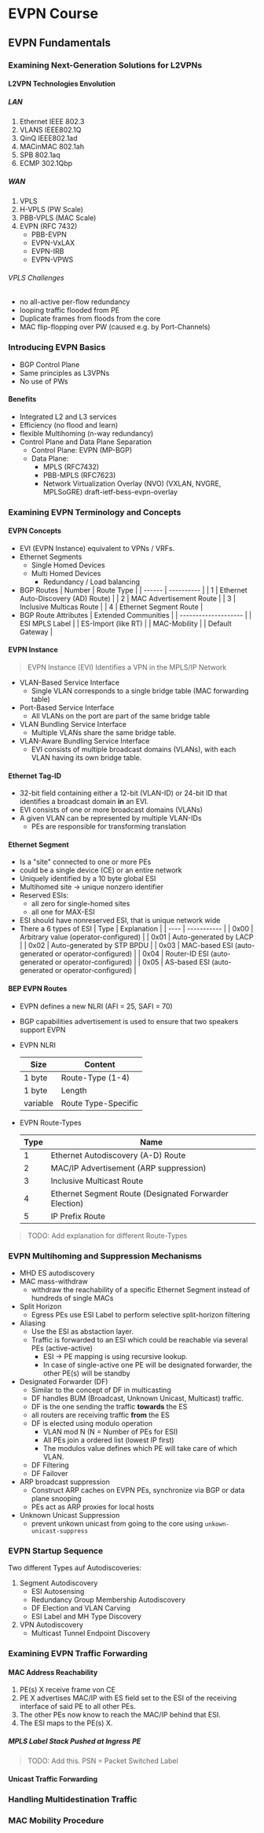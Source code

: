 # EVPN Course

## EVPN Fundamentals

### Examining Next-Generation Solutions for L2VPNs

#### L2VPN Technologies Envolution

##### LAN

1. Ethernet IEEE 802.3
2. VLANS IEEE802.1Q
3. QinQ IEEE802.1ad
4. MACinMAC 802.1ah
5. SPB 802.1aq
6. ECMP 302.1Qbp

##### WAN

1. VPLS
2. H-VPLS (PW Scale)
3. PBB-VPLS (MAC Scale)
4. EVPN (RFC 7432)
   - PBB-EVPN
   - EVPN-VxLAX
   - EVPN-IRB
   - EVPN-VPWS

###### VPLS Challenges

- no all-active per-flow redundancy
- looping traffic flooded from PE
- Duplicate frames from floods from the core
- MAC flip-flopping over PW (caused e.g. by Port-Channels)

### Introducing EVPN Basics

- BGP Control Plane
- Same principles as L3VPNs 
- No use of PWs

#### Benefits

- Integrated L2 and L3 services
- Efficiency (no flood and learn)
- flexible Multihoming (n-way redundancy)
- Control Plane and Data Plane Separation
  - Control Plane: EVPN (MP-BGP)
  - Data Plane:
    - MPLS (RFC7432)
    - PBB-MPLS (RFC7623)
    - Network Virtualization Overlay (NVO)
      (VXLAN, NVGRE, MPLSoGRE)
      draft-ietf-bess-evpn-overlay

### Examining EVPN Terminology and Concepts

#### EVPN Concepts

- EVI (EVPN Instance) equivalent to VPNs / VRFs.
- Ethernet Segments 
  - Single Homed Devices
  - Multi Homed Devices
    - Redundancy / Load balancing
- BGP Routes
  | Number | Route Type |
  | ------ | ---------- |
  |      1 | Ethernet Auto-Discovery (AD) Route) |
  |      2 | MAC Advertisement Route |
  |      3 | Inclusive Multicas Route |
  |      4 | Ethernet Segment Route |
- BGP Route Attributes
  | Extended Communities |
  | -------------------- |
  | ESI MPLS Label       |
  | ES-Import (like RT)  |
  | MAC-Mobility         |
  | Default Gateway      |

#### EVPN Instance

> EVPN Instance (EVI) Identifies a VPN in the MPLS/IP Network

- VLAN-Based Service Interface
  - Single VLAN corresponds to a single bridge table (MAC forwarding table)
- Port-Based Service Interface
  - All VLANs on the port are part of the same bridge table
- VLAN Bundling Service Interface
  - Multiple VLANs share the same bridge table.
- VLAN-Aware Bundling Service Interface
  - EVI consists of multiple broadcast domains (VLANs), with each VLAN having its own bridge table.

#### Ethernet Tag-ID

- 32-bit field containing either a 12-bit (VLAN-ID) or 24-bit ID that identifies a broadcast domain **in** an EVI.
- EVI consists of one or more broadcast domains (VLANs)
- A given VLAN can be represented by multiple VLAN-IDs
  - PEs are responsible for transforming translation

#### Ethernet Segment

- Is a "site" connected to one or more PEs
- could be a single device (CE) or an entire network
- Uniquely identified by a 10 byte global ESI
- Multihomed site -> unique nonzero identifier
- Reserved ESIs:
  - all zero for single-homed sites
  - all one for MAX-ESI
- ESI should have nonreserved ESI, that is unique network wide
- There a 6 types of ESI
  | Type | Explanation |
  | ---- | ----------- |
  | 0x00 | Arbitrary value (operator-configured) |
  | 0x01 | Auto-generated by LACP |
  | 0x02 | Auto-generated by STP BPDU |
  | 0x03 | MAC-based ESI (auto-generated or operator-configured) |
  | 0x04 | Router-ID ESI (auto-generated or operator-configured) |
  | 0x05 | AS-based ESI (auto-generated or operator-configured) |
  
#### BEP EVPN Routes

- EVPN defines a new NLRI (AFI = 25, SAFI = 70)
- BGP capabilities advertisement is used to ensure that two speakers support EVPN
- EVPN NLRI
  
  | Size | Content |
  | ---- | ------- |
  | 1 byte | Route-Type (1-4) |
  | 1 byte | Length |
  | variable | Route Type-Specific |
  
- EVPN Route-Types
  
  | Type | Name |
  | ---- | ---- |
  |    1 | Ethernet Autodiscovery (A-D) Route |
  |    2 | MAC/IP Advertisement (ARP suppression) |
  |    3 | Inclusive Multicast Route |
  |    4 | Ethernet Segment Route (Designated Forwarder Election) |
  |    5 | IP Prefix Route |

> TODO: Add explanation for different Route-Types

### EVPN Multihoming and Suppression Mechanisms

- MHD ES autodiscovery
- MAC mass-withdraw
  - withdraw the reachability of a specific Ethernet Segment instead of hundreds of single MACs
- Split Horizon
  - Egress PEs use ESI Label to perform selective split-horizon filtering
- Aliasing
  - Use the ESI as abstaction layer.
  - Traffic is forwarded to an ESI which could be reachable via several PEs (active-active)
    - ESI -> PE mapping is using recursive lookup.
    - In case of single-active one PE will be designated forwarder, the other PE(s) will be standby
- Designated Forwarder (DF)
  - Similar to the concept of DF in multicasting
  - DF handles BUM (Broadcast, Unknown Unicast, Multicast) traffic.
  - DF is the one sending the traffic **towards** the ES
  - all routers are receiving traffic **from** the ES
  - DF is elected using modulo operation
    - VLAN mod N (N = Number of PEs for ESI)
    - All PEs join a ordered list (lowest IP first)
    - The modulos value defines which PE will take care of which VLAN. 
  - DF Filtering
  - DF Failover
- ARP broadcast suppression
  - Construct ARP caches on EVPN PEs, synchronize via BGP or data plane snooping
  - PEs act as ARP proxies for local hosts
- Unknown Unicast Suppression
  - prevent unkown unicast from going to the core using `unkown-unicast-suppress`

### EVPN Startup Sequence

Two different Types auf Autodiscoveries:

1. Segment Autodiscovery
   - ESI Autosensing
   - Redundancy Group Membership Autodiscovery
   - DF Election and VLAN Carving
   - ESI Label and MH Type Discovery
2. VPN Autodiscovery
   - Multicast Tunnel Endpoint Discovery

### Examining EVPN Traffic Forwarding

#### MAC Address Reachability

1. PE(s) X receive frame von CE
2. PE X advertises MAC/IP with ES field set to the ESI of the receiving interface of said PE to all other PEs.
3. The other PEs now know to reach the MAC/IP behind that ESI.
4. The ESI maps to the PE(s) X.

##### MPLS Label Stack Pushed at Ingress PE

> TODO: Add this. PSN = Packet Switched Label

#### Unicast Traffic Forwarding



### Handling Multidestination Traffic

### MAC Mobility Procedure
